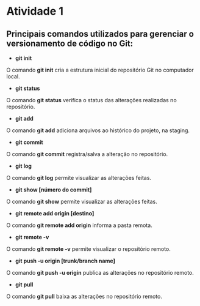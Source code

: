 # Atividade 1

## Principais comandos utilizados para gerenciar o versionamento de código no Git:

 
- **git init**

O comando **git init** cria a estrutura inicial do repositório Git no computador local.

- **git status**

O comando **git status** verifica o status das alterações realizadas no repositório.

- **git add**

O comando **git add** adiciona arquivos ao histórico do projeto, na staging.

- **git commit**

O comando **git commit** registra/salva  a alteração no repositório.

- **git log**

O comando **git log** permite visualizar as alterações feitas.

- **git show [número do commit]**

O comando **git show** permite visualizar as alterações feitas.

- **git remote add origin [destino]**

O comando **git remote add origin** informa a pasta remota.

- **git remote -v**

O comando **git remote -v** permite visualizar o repositório remoto.

- **git push -u origin [trunk/branch name]**

O comando **git push -u origin** publica as alterações no repositório remoto.

- **git pull**

O comando **git pull** baixa as alterações no repositório remoto.



